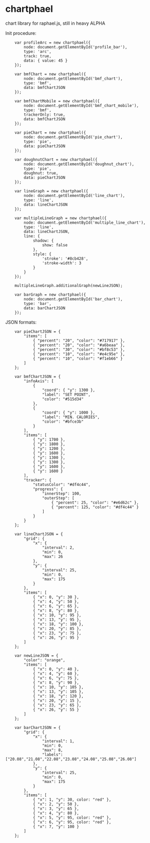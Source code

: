chartphael
==========

chart library for raphael.js, still in heavy ALPHA  


Init procedure:  

        var profileArc = new chartphael({
            node: document.getElementById('profile_bar'),
            type: 'arc',
            track: true,
            data: { value: 45 }
        });

        var bmfChart = new chartphael({
            node: document.getElementById('bmf_chart'),
            type: 'bmf',
            data: bmfChartJSON
        });

        var bmfChartMobile = new chartphael({
            node: document.getElementById('bmf_chart_mobile'),
            type: 'bmf',
            trackerOnly: true,
            data: bmfChartJSON
        });

        var pieChart = new chartphael({
            node: document.getElementById('pie_chart'),
            type: 'pie',
            data: pieChartJSON
        });

        var doughnutChart = new chartphael({
            node: document.getElementById('doughnut_chart'),
            type: 'pie',
            doughnut: true,
            data: pieChartJSON
        });

        var lineGraph = new chartphael({
            node: document.getElementById('line_chart'),
            type: 'line',
            data: lineChartJSON
        });

        var multipleLineGraph = new chartphael({
            node: document.getElementById('multiple_line_chart'),
            type: 'line',
            data: lineChartJSON,
            line: {
                shadow: {
                    show: false
                },
                style: {
                    'stroke': '#8cb428',
                    'stroke-width': 3
                }
            }
        });

        multipleLineGraph.additionalGraph(newLineJSON);
        
        var barGraph = new chartphael({
            node: document.getElementById('bar_chart'),
            type: 'bar',
            data: barChartJSON
        });



JSON formats:  

		var pieChartJSON = {
            "items": [
                { "percent": "20", "color": "#717917" },
                { "percent": "20", "color": "#a6beaa" },
                { "percent": "30", "color": "#bf8c53" },
                { "percent": "10", "color": "#e4c95e" },
                { "percent": "10", "color": "#f1eb66" }
            ]
        };

        var bmfChartJSON = {
            "infoAxis": [
                { 
                    "coord": { "y": 1300 },
                    "label": "SET POINT",
                    "color": "#515d34"
                },
                { 
                    "coord": { "y": 1000 },
                    "label": "MIN. CALORIES",
                    "color": "#bfce3b"
                }
            ],
            "items": [
                { "y": 1700 },
                { "y": 1800 },
                { "y": 1200 },
                { "y": 1600 },
                { "y": 1300 },
                { "y": 1300 },
                { "y": 1600 },
                { "y": 1600 }
            ],
            "tracker": {
                "statusColor": "#df4c44",
                "progress": {
                    "innerStep": 100,
                    "outerStep": [
                        { "percent": 25, "color": "#e6d62c" },
                        { "percent": 125, "color": "#df4c44" }
                    ]
                }
            }
        };

        var lineChartJSON = {
            "grid": {
                "x": {
                    "interval": 2,
                    "min": 0,
                    "max": 26
                },
                "y": {
                    "interval": 25,
                    "min": 0,
                    "max": 175
                }
            },
            "items": [
                { "x": 0, "y": 30 },
                { "x": 4, "y": 50 },
                { "x": 6, "y": 65 },
                { "x": 8, "y": 80 },
                { "x": 10, "y": 95 },
                { "x": 13, "y": 95 },
                { "x": 18, "y": 100 },
                { "x": 20, "y": 85 },
                { "x": 23, "y": 75 },
                { "x": 26, "y": 95 }
            ]
        };

        var newLineJSON = {
            "color": "orange",
            "items": [
                { "x": 0, "y": 40 },
                { "x": 4, "y": 60 },
                { "x": 6, "y": 75 },
                { "x": 8, "y": 90 },
                { "x": 10, "y": 105 },
                { "x": 13, "y": 105 },
                { "x": 18, "y": 120 },
                { "x": 20, "y": 15 },
                { "x": 23, "y": 65 },
                { "x": 26, "y": 55 }
            ]
        };

        var barChartJSON = {
            "grid": {
                "x": {
                    "interval": 1,
                    "min": 0,
                    "max": 8,
                    "labels": ["20.08","21.08","22.08","23.08","24.08","25.08","26.08"]
                },
                "y": {
                    "interval": 25,
                    "min": 0,
                    "max": 175
                }
            },
            "items": [
                { "x": 1, "y": 30, color: "red" },
                { "x": 2, "y": 50 },
                { "x": 3, "y": 65 },
                { "x": 4, "y": 80 },
                { "x": 5, "y": 95, color: "red" },
                { "x": 6, "y": 95, color: "red" },
                { "x": 7, "y": 100 }
            ]
        };
